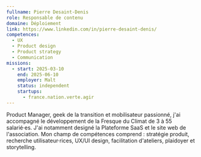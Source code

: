 ```yaml
---
fullname: Pierre Desaint-Denis
role: Responsable de contenu
domaine: Déploiement
link: https://www.linkedin.com/in/pierre-desaint-denis/
competences:
  - UX
  - Product design
  - Product strategy
  - Communication
missions:
  - start: 2025-03-10
    end: 2025-06-10
    employer: Malt
    status: independent
    startups:
      - france.nation.verte.agir
---
```

Product Manager, geek de la transition et mobilisateur passionné, j'ai accompagné le développement de la Fresque du Climat de 3 à 55 salarié·es. J'ai notamment designé la Plateforme SaaS et le site web de l'association. Mon champ de compétences comprend : stratégie produit, recherche utilisateur·rices, UX/UI design, facilitation d'ateliers, plaidoyer et storytelling.